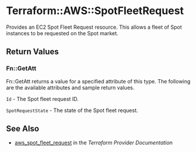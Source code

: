# Terraform::AWS::SpotFleetRequest

Provides an EC2 Spot Fleet Request resource. This allows a fleet of Spot
instances to be requested on the Spot market.

## Return Values

### Fn::GetAtt

Fn::GetAtt returns a value for a specified attribute of this type. The following are the available attributes and sample return values.

`Id` - The Spot fleet request ID.

`SpotRequestState` - The state of the Spot fleet request.

## See Also

* [aws_spot_fleet_request](https://www.terraform.io/docs/providers/aws/r/spot_fleet_request.html) in the _Terraform Provider Documentation_